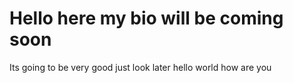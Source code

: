 # Hello here my bio will be coming soon
Its going to be very good
just look later
hello world
how are you
